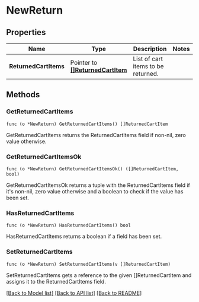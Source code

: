 # NewReturn

## Properties

Name | Type | Description | Notes
------------ | ------------- | ------------- | -------------
**ReturnedCartItems** | Pointer to [**[]ReturnedCartItem**](ReturnedCartItem.md) | List of cart items to be returned. | 

## Methods

### GetReturnedCartItems

`func (o *NewReturn) GetReturnedCartItems() []ReturnedCartItem`

GetReturnedCartItems returns the ReturnedCartItems field if non-nil, zero value otherwise.

### GetReturnedCartItemsOk

`func (o *NewReturn) GetReturnedCartItemsOk() ([]ReturnedCartItem, bool)`

GetReturnedCartItemsOk returns a tuple with the ReturnedCartItems field if it's non-nil, zero value otherwise
and a boolean to check if the value has been set.

### HasReturnedCartItems

`func (o *NewReturn) HasReturnedCartItems() bool`

HasReturnedCartItems returns a boolean if a field has been set.

### SetReturnedCartItems

`func (o *NewReturn) SetReturnedCartItems(v []ReturnedCartItem)`

SetReturnedCartItems gets a reference to the given []ReturnedCartItem and assigns it to the ReturnedCartItems field.


[[Back to Model list]](../README.md#documentation-for-models) [[Back to API list]](../README.md#documentation-for-api-endpoints) [[Back to README]](../README.md)


